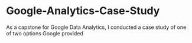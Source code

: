 # Google-Analytics-Case-Study
As a capstone for Google Data Analytics, I conducted a case study of one of two options Google provided
